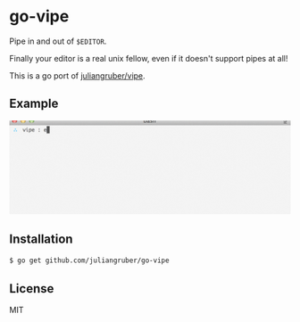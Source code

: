 
# go-vipe

  Pipe in and out of `$EDITOR`.

  Finally your editor is a real unix fellow, even if it doesn't support pipes at all!
  
  This is a go port of [juliangruber/vipe](https://github.com/juliangruber/vipe).

## Example

![demo](vipe-demo.gif)

## Installation

```bash
$ go get github.com/juliangruber/go-vipe
```

## License

  MIT

